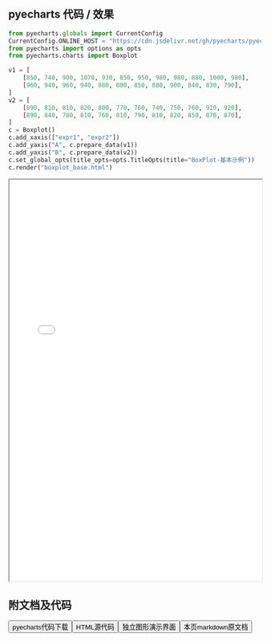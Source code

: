 
## pyecharts 代码 / 效果

```python
from pyecharts.globals import CurrentConfig
CurrentConfig.ONLINE_HOST = "https://cdn.jsdelivr.net/gh/pyecharts/pyecharts-assets@latest/assets/"
from pyecharts import options as opts
from pyecharts.charts import Boxplot

v1 = [
    [850, 740, 900, 1070, 930, 850, 950, 980, 980, 880, 1000, 980],
    [960, 940, 960, 940, 880, 800, 850, 880, 900, 840, 830, 790],
]
v2 = [
    [890, 810, 810, 820, 800, 770, 760, 740, 750, 760, 910, 920],
    [890, 840, 780, 810, 760, 810, 790, 810, 820, 850, 870, 870],
]
c = Boxplot()
c.add_xaxis(["expr1", "expr2"])
c.add_yaxis("A", c.prepare_data(v1))
c.add_yaxis("B", c.prepare_data(v2))
c.set_global_opts(title_opts=opts.TitleOpts(title="BoxPlot-基本示例"))
c.render("boxplot_base.html")

```

<iframe width="100%" height="800px" src="/pyecharts/Boxplot/boxplot_base.html"></iframe>

## 附文档及代码

<a href="https://cdn.jsdelivr.net/gh/wfy-belief/python/docs/pyecharts/Boxplot/boxplot_base.py"><button class="mybutton">pyecharts代码下载</button></a><a href="https://cdn.jsdelivr.net/gh/wfy-belief/python/docs/pyecharts/Boxplot/boxplot_base.html"><button class="mybutton">HTML源代码</button></a><a href="https://python.wfyblog.cn/pyecharts/Boxplot/boxplot_base.html"><button class="mybutton">独立图形演示界面</button></a><a href="https://cdn.jsdelivr.net/gh/wfy-belief/python/docs/pyecharts/Boxplot/boxplot_base.md"><button class="mybutton">本页markdown原文档</button></a>